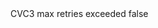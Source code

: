 <?xml version="1.0" encoding="UTF-8"?>
<CustomMetadata xmlns="http://soap.sforce.com/2006/04/metadata">
    <label>CVC3 max retries exceeded</label>
    <protected>false</protected>
</CustomMetadata>
